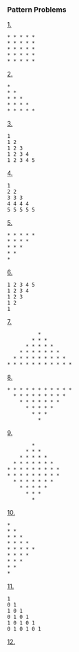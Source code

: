 ### Pattern Problems

[1.](1.py)
```
* * * * *
* * * * *
* * * * *
* * * * *
* * * * *
```

[2.](2.py)

```
*
* *
* * *
* * * *
* * * * *
```
[3.](3.py)

```
1
1 2
1 2 3
1 2 3 4
1 2 3 4 5
```
[4.](4.py)

```
1
2 2
3 3 3
4 4 4 4
5 5 5 5 5
```
[5.](5.py)

```
* * * * *
* * * *
* * *
* *
*
```
[6.](6.py)

```
1 2 3 4 5
1 2 3 4
1 2 3
1 2
1
```
[7.](7.py)

```
          *
        * * *
      * * * * *
    * * * * * * *
  * * * * * * * * *
* * * * * * * * * * *
```
[8.](8.py)
```
* * * * * * * * * * *
  * * * * * * * * *
    * * * * * * *
      * * * * *
        * * *
          *
```
[9.](9.py)
```
        *
      * * *
    * * * * *
  * * * * * * *
* * * * * * * * *
* * * * * * * * *
  * * * * * * *
    * * * * *
      * * *
        *
```
[10.](10.py)
```
*
* *
* * *
* * * *
* * * * *
* * * *
* * *
* *
*
```
[11.](11.py)
```
1
0 1
1 0 1
0 1 0 1
1 0 1 0 1
0 1 0 1 0 1
```
[12.](12.py)
```
```